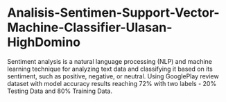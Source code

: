 # Analisis-Sentimen-Support-Vector-Machine-Classifier-Ulasan-HighDomino
Sentiment analysis is a natural language processing (NLP) and machine learning technique for analyzing text data and classifying it based on its sentiment, such as positive, negative, or neutral. Using GooglePlay review dataset with model accuracy results reaching 72% with two labels - 20% Testing Data and 80% Training Data.

